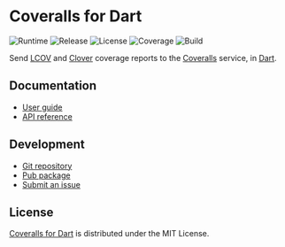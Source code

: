 # Coveralls for Dart
![Runtime](https://img.shields.io/badge/dart-%3E%3D2.0-brightgreen.svg) ![Release](https://img.shields.io/pub/v/coveralls.svg) ![License](https://img.shields.io/badge/license-MIT-blue.svg) ![Coverage](https://coveralls.io/repos/github/cedx/coveralls.dart/badge.svg) ![Build](https://travis-ci.com/cedx/coveralls.dart.svg)

Send [LCOV](http://ltp.sourceforge.net/coverage/lcov.php) and [Clover](https://www.atlassian.com/software/clover) coverage reports to the [Coveralls](https://coveralls.io) service, in [Dart](https://www.dartlang.org).

## Documentation
- [User guide](https://dev.belin.io/coveralls.dart)
- [API reference](https://dev.belin.io/coveralls.dart/api)

## Development
- [Git repository](https://git.belin.io/cedx/coveralls.dart)
- [Pub package](https://pub.dartlang.org/packages/coveralls)
- [Submit an issue](https://git.belin.io/cedx/coveralls.dart/issues)

## License
[Coveralls for Dart](https://dev.belin.io/coveralls.dart) is distributed under the MIT License.
